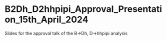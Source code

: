 # B2Dh_D2hhpipi_Approval_Presentation_15th_April_2024
Slides for the approval talk of the B->Dh, D->hhpipi analysis
